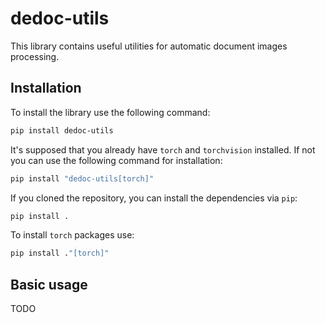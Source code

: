 # dedoc-utils

This library contains useful utilities for automatic document images processing.

## Installation

To install the library use the following command:

```bash
pip install dedoc-utils
```

It's supposed that you already have `torch` and `torchvision` installed.
If not you can use the following command for installation:

```bash
pip install "dedoc-utils[torch]"
```

If you cloned the repository, you can install the dependencies via `pip`:

```bash
pip install .
```

To install `torch` packages use:
```bash
pip install ."[torch]"
```

## Basic usage

TODO
